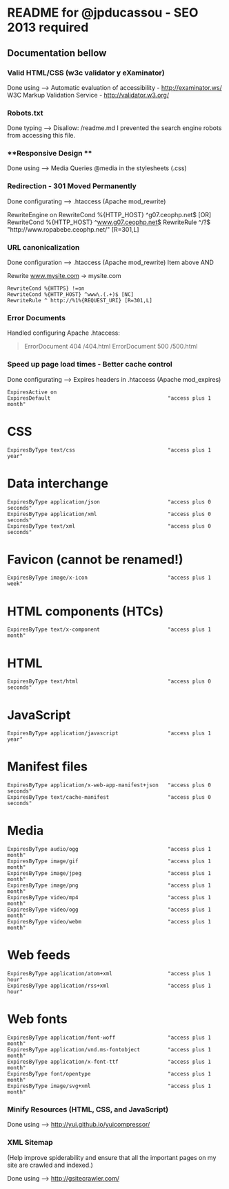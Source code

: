 # README for @jpducassou - SEO 2013 required

## Documentation bellow

### **Valid HTML/CSS (w3c validator y eXaminator)**

Done using -->
Automatic evaluation of accessibility - http://examinator.ws/
W3C Markup Validation Service - http://validator.w3.org/

### **Robots.txt**

Done typing --> Disallow: /readme.md 
I prevented the search engine robots from accessing this file.

### **Responsive Design **

Done using --> Media Queries @media in the stylesheets (.css)

### **Redirection - 301 Moved Permanently**

Done configurating --> .htaccess (Apache mod_rewrite)

> <IfModule mod_rewrite.c>
  RewriteEngine on
  RewriteCond %{HTTP_HOST} ^g07.ceophp.net$ [OR]
  RewriteCond %{HTTP_HOST} ^www.g07.ceophp.net$
  RewriteRule ^/?$ "http\:\/\/www\.ropabebe.ceophp\.net\/" [R=301,L]
  </IfModule>

### **URL canonicalization**

Done configuration --> .htaccess (Apache mod_rewrite)
Item above AND

Rewrite www.mysite.com → mysite.com
> <IfModule mod_rewrite.c>
    RewriteCond %{HTTPS} !=on
    RewriteCond %{HTTP_HOST} ^www\.(.+)$ [NC]
    RewriteRule ^ http://%1%{REQUEST_URI} [R=301,L]
  </IfModule>

### **Error Documents**

Handled configuring Apache .htaccess:
>ErrorDocument 404 /404.html
>ErrorDocument 500 /500.html

### **Speed up page load times - Better cache control**

Done configurating --> Expires headers in .htaccess (Apache mod_expires)

><IfModule mod_expires.c>

    ExpiresActive on
    ExpiresDefault                                      "access plus 1 month"

  # CSS
    ExpiresByType text/css                              "access plus 1 year"

  # Data interchange
    ExpiresByType application/json                      "access plus 0 seconds"
    ExpiresByType application/xml                       "access plus 0 seconds"
    ExpiresByType text/xml                              "access plus 0 seconds"

  # Favicon (cannot be renamed!)
    ExpiresByType image/x-icon                          "access plus 1 week"

  # HTML components (HTCs)
    ExpiresByType text/x-component                      "access plus 1 month"

  # HTML
    ExpiresByType text/html                             "access plus 0 seconds"

  # JavaScript
    ExpiresByType application/javascript                "access plus 1 year"

  # Manifest files
    ExpiresByType application/x-web-app-manifest+json   "access plus 0 seconds"
    ExpiresByType text/cache-manifest                   "access plus 0 seconds"

  # Media
    ExpiresByType audio/ogg                             "access plus 1 month"
    ExpiresByType image/gif                             "access plus 1 month"
    ExpiresByType image/jpeg                            "access plus 1 month"
    ExpiresByType image/png                             "access plus 1 month"
    ExpiresByType video/mp4                             "access plus 1 month"
    ExpiresByType video/ogg                             "access plus 1 month"
    ExpiresByType video/webm                            "access plus 1 month"

  # Web feeds
    ExpiresByType application/atom+xml                  "access plus 1 hour"
    ExpiresByType application/rss+xml                   "access plus 1 hour"

  # Web fonts
    ExpiresByType application/font-woff                 "access plus 1 month"
    ExpiresByType application/vnd.ms-fontobject         "access plus 1 month"
    ExpiresByType application/x-font-ttf                "access plus 1 month"
    ExpiresByType font/opentype                         "access plus 1 month"
    ExpiresByType image/svg+xml                         "access plus 1 month"

</IfModule>

### **Minify Resources (HTML, CSS, and JavaScript)**

Done using --> http://yui.github.io/yuicompressor/

### XML Sitemap 

(Help improve spiderability and ensure that all the important pages on my site are crawled and indexed.)

Done using --> http://gsitecrawler.com/
























